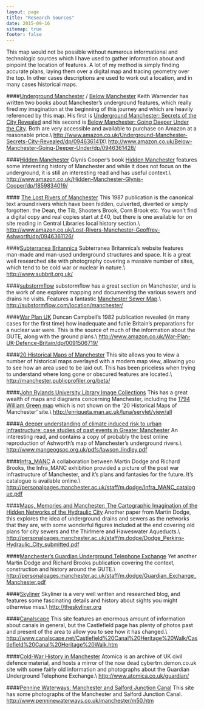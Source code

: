 ```yaml
---
layout: page
title: "Research Sources"
date: 2015-09-16
sitemap: true
footer: false
---
```


This map would not be possible without numerous informational and technologic sources which I have used to gather information about and pinpoint the location of features. A lot of my method is simply finding accurate plans, laying them over a digital map and tracing geometry over the top. In other cases descriptions are used to work out a location, and in many cases historical maps.

####[Underground Manchester](http://www.amazon.co.uk/Underground-Manchester-Secrets-City-Revealed/dp/094636141X) / [Below Manchester](http://www.amazon.co.uk/Below-Manchester-Going-Deeper-Under/dp/0946361428/)
Keith Warrender has written two books about Manchester’s underground features, which really fired my imagination at the beginning of this journey and which are heavily referenced by this map. His first is [Underground Manchester: Secrets of the City Revealed](http://www.amazon.co.uk/Underground-Manchester-Secrets-City-Revealed/dp/094636141X) and his second is [Below Manchester: Going Deeper Under the City](http://www.amazon.co.uk/Below-Manchester-Going-Deeper-Under/dp/0946361428/). Both are very accessible and available to purchase on Amazon at a reasonable price.\\
<http://www.amazon.co.uk/Underground-Manchester-Secrets-City-Revealed/dp/094636141X>\\
<http://www.amazon.co.uk/Below-Manchester-Going-Deeper-Under/dp/0946361428/>

####[Hidden Manchester](http://www.amazon.co.uk/Hidden-Manchester-Glynis-Cooper/dp/1859834019/)
Glynis Cooper’s book [Hidden Manchester](http://www.amazon.co.uk/Hidden-Manchester-Glynis-Cooper/dp/1859834019/) features some interesting history of Manchester and while it does not focus on the underground, it is still an interesting read and has useful context.\\
<http://www.amazon.co.uk/Hidden-Manchester-Glynis-Cooper/dp/1859834019/>

#### [The Lost Rivers of Manchester](http://www.amazon.co.uk/Lost-Rivers-Manchester-Geoffrey-Ashworth/dp/0946361126/)
This 1987 publication is the canonical text around rivers which have been hidden, culverted, diverted or simply forgotten: the Dean, the Tib, Shooters Brook, Corn Brook etc. You won’t find a digital copy and real copies start at £40, but there is one available for on site reading in Central Libraries local history section.\\
<http://www.amazon.co.uk/Lost-Rivers-Manchester-Geoffrey-Ashworth/dp/0946361126/>

####[Subterranea Britannica](http://www.subbrit.org.uk/)
Subterranea Britannica’s website features man-made and man-used underground structures and space. It is a great well researched site with photography covering a massive number of sites, which tend to be cold war or nuclear in nature.\\  
<http://www.subbrit.org.uk/>

####[substormflow](http://substormflow.com/location/manchester/)
substormflow has a great section on Manchester, and is the work of one explorer mapping and documenting the various sewers and drains he visits. Features a fantastic [Manchester Sewer Map](http://substormflow.com/location/manchester/).\\
<http://substormflow.com/location/manchester/>

####[War Plan UK](http://www.amazon.co.uk/War-Plan-UK-Defence-Britain/dp/0091506719/)
Duncan Campbell’s 1982 publication revealed (in many cases for the first time) how inadequate and futile Britain’s preparations for a nuclear war were. This is the source of much of the information about the GUTE, along with the ground plans.\\
<http://www.amazon.co.uk/War-Plan-UK-Defence-Britain/dp/0091506719/>

####[20 Historical Maps of Manchester](http://manchester.publicprofiler.org/beta/)
This site allows you to view a number of historical maps overlayed with a modern map view, allowing you to see how an area used to be laid out. This has been priceless when trying to understand where long gone or obscured features are located.\\
<http://manchester.publicprofiler.org/beta/>

####[John Rylands University Library Image Collections](http://enriqueta.man.ac.uk/luna/servlet/view/all)
This has a great wealth of maps and diagrams concerning Manchester, including the [1794 William Green map](http://enriqueta.man.ac.uk/luna/servlet/detail/maps2~1~1~340688~123190:Manchester-and-Salford?sort=Reference_Number%2CReference_Number%2CReference_Number%2CPage&qvq=q:william%2Bgreen%2Bmap;sort:Reference_Number%2CReference_Number%2CReference_Number%2CPage;lc:maps2~1~1,Manchester~91~1,ManchesterDev~95~2,Man4MedievalVC~4~4,nonconform~91~1,ManchesterDev~93~3,lib1~1~1&mi=0&trs=1#) which is not shown on the ‘20 Historical Maps of Manchester’ site.\\
<http://enriqueta.man.ac.uk/luna/servlet/view/all>

####[A deeper understanding of climate induced risk to urban infrastructure: case studies of past events in Greater Manchester](http://www.mangeogsoc.org.uk/pdfs/lawson_lindley.pdf)
An interesting read, and contains a copy of probably the best online reproduction of Ashworth’s map of Manchester’s underground rivers.\\
<http://www.mangeogsoc.org.uk/pdfs/lawson_lindley.pdf>

####[Infra_MANC](http://personalpages.manchester.ac.uk/staff/m.dodge/Infra_MANC_catalogue.pdf)
A collaboration between Martin Dodge and Richard Brooks, the Infra_MANC exhibition provided a picture of the post war infrastructure of Manchester, and it’s plans and fantasies for the future. It’s catalogue is available online.\\
<http://personalpages.manchester.ac.uk/staff/m.dodge/Infra_MANC_catalogue.pdf>

####[Maps, Memories and Manchester: The Cartographic Imagination of the Hidden Networks of the Hydraulic City](http://personalpages.manchester.ac.uk/staff/m.dodge/Dodge_Perkins-Hydraulic_City_submitted.pdf)
Another paper from Martin Dodge, this explores the idea of underground drains and sewers as the networks that they are, with some wonderful figures included at the end covering old plans for city sewers and the Thirlmere and Haweswater Aqueducts.\\ 
<http://personalpages.manchester.ac.uk/staff/m.dodge/Dodge_Perkins-Hydraulic_City_submitted.pdf>

####[Manchester’s Guardian Underground Telephone Exchange](http://personalpages.manchester.ac.uk/staff/m.dodge/Guardian_Exchange_Manchester.pdf)
Yet another Martin Dodge and Richard Brooks publication covering the context, construction and history around the GUTE.\\ 
<http://personalpages.manchester.ac.uk/staff/m.dodge/Guardian_Exchange_Manchester.pdf>

####[Skyliner](http://theskyliner.org)
Skyliner is a very well written and researched blog, and features some fascinating details and history about sights you might otherwise miss.\\
<http://theskyliner.org>

####[Canalscape](http://www.canalscape.net/Castlefield%20Canal%20Heritage%20Walk/Castlefield%20Canal%20Heritage%20Walk.htm)
This site features an enormous amount of information about canals in general, but the Castlefield page has plenty of photos past and present of the area to allow you to see how it has changed.\\
<http://www.canalscape.net/Castlefield%20Canal%20Heritage%20Walk/Castlefield%20Canal%20Heritage%20Walk.htm>

####[Cold-War History in Manchester](http://www.atomica.co.uk/guardian/)
Atomica is an archive of UK civil defence material, and hosts a mirror of the now dead cybertrn.demon.co.uk site with some fairly old information and photographs about the Guardian Underground Telephone Exchange.\\
<http://www.atomica.co.uk/guardian/>

####[Pennine Waterways: Manchester and Salford Junction Canal](http://www.penninewaterways.co.uk/manchester/m50.htm)
This site has some photographs of the Manchester and Salford Junction Canal.
<http://www.penninewaterways.co.uk/manchester/m50.htm>

